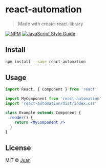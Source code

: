 # react-automation

> Made with create-react-library

[![NPM](https://img.shields.io/npm/v/react-automation.svg)](https://www.npmjs.com/package/react-automation) [![JavaScript Style Guide](https://img.shields.io/badge/code_style-standard-brightgreen.svg)](https://standardjs.com)

## Install

```bash
npm install --save react-automation
```

## Usage

```jsx
import React, { Component } from 'react'

import MyComponent from 'react-automation'
import 'react-automation/dist/index.css'

class Example extends Component {
  render() {
    return <MyComponent />
  }
}
```

## License

MIT © [Juan](https://github.com/Juan)
